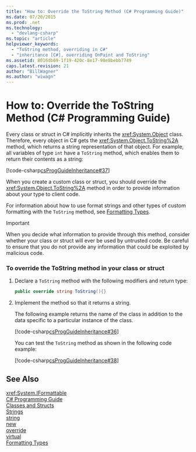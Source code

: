 ```yaml
---
title: "How to: Override the ToString Method (C# Programming Guide)"
ms.date: 07/20/2015
ms.prod: .net
ms.technology: 
  - "devlang-csharp"
ms.topic: "article"
helpviewer_keywords: 
  - "ToString method, overriding in C#"
  - "inheritance [C#], overriding OnPaint and ToString"
ms.assetid: 8016db69-1f19-420c-8e17-98e8bebb7749
caps.latest.revision: 21
author: "BillWagner"
ms.author: "wiwagn"
---
```

# How to: Override the ToString Method (C# Programming Guide)
Every class or struct in C# implicitly inherits the <xref:System.Object> class. Therefore, every object in C# gets the <xref:System.Object.ToString%2A> method, which returns a string representation of that object. For example, all variables of type `int` have a `ToString` method, which enables them to return their contents as a string:  
  
 [!code-csharp[csProgGuideInheritance#37](../../../csharp/programming-guide/classes-and-structs/codesnippet/CSharp/how-to-override-the-tostring-method_1.cs)]  
  
 When you create a custom class or struct, you should override the <xref:System.Object.ToString%2A> method in order to provide information about your type to client code.  
  
 For information about how to use format strings and other types of custom formatting with the `ToString` method, see [Formatting Types](../../../standard/base-types/formatting-types.md).  
  
> [!IMPORTANT]
>  When you decide what information to provide through this method, consider whether your class or struct will ever be used by untrusted code. Be careful to ensure that you do not provide any information that could be exploited by malicious code.  
  
### To override the ToString method in your class or struct  
  
1. Declare a `ToString` method with the following modifiers and return type:  
  
   ```csharp  
   public override string ToString(){}  
   ```  
  
2. Implement the method so that it returns a string.  
  
    The following example returns the name of the class in addition to the data specific to a particular instance of the class.  
  
    [!code-csharp[csProgGuideInheritance#36](../../../csharp/programming-guide/classes-and-structs/codesnippet/CSharp/how-to-override-the-tostring-method_2.cs)]  
  
    You can test the `ToString` method as shown in the following code example:  
  
    [!code-csharp[csProgGuideInheritance#38](../../../csharp/programming-guide/classes-and-structs/codesnippet/CSharp/how-to-override-the-tostring-method_3.cs)]  
  
## See Also  
 <xref:System.IFormattable>  
 [C# Programming Guide](../../../csharp/programming-guide/index.md)  
 [Classes and Structs](../../../csharp/programming-guide/classes-and-structs/index.md)  
 [Strings](../../../csharp/programming-guide/strings/index.md)  
 [string](../../../csharp/language-reference/keywords/string.md)  
 [new](../../../csharp/language-reference/keywords/new.md)  
 [override](../../../csharp/language-reference/keywords/override.md)  
 [virtual](../../../csharp/language-reference/keywords/virtual.md)  
 [Formatting Types](../../../standard/base-types/formatting-types.md)
